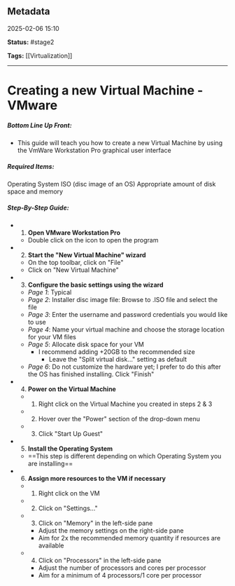 ## Metadata

2025-02-06 15:10

**Status:** #stage2 

**Tags:** [[Virtualization]]

---
# Creating a new Virtual Machine - VMware

##### Bottom Line Up Front:
- This guide will teach you how to create a new Virtual Machine by using the VmWare Workstation Pro graphical user interface
##### Required Items:
Operating System ISO (disc image of an OS)
 Appropriate amount of disk space and memory

##### Step-By-Step Guide:
- 1. **Open VMware Workstation Pro**
	- Double click on the icon to open the program
   
- 2. **Start the "New Virtual Machine" wizard**
	- On the top toolbar, click on "File"
	- Click on "New Virtual Machine"
   
- 3. **Configure the basic settings using the wizard**
	- *Page 1*: Typical
	- *Page 2*: Installer disc image file: Browse to .ISO file and select the file
	- *Page 3*: Enter the username and password credentials you would like to use
	- *Page 4*: Name your virtual machine and choose the storage location for your VM files
	- *Page 5*: Allocate disk space for your VM
  		- I recommend adding +20GB to the recommended size
     		- Leave the "Split virtual disk..." setting as default
	- *Page 6*: Do not customize the hardware yet; I prefer to do this after the OS has finished installing. Click "Finish"

- 4. **Power on the Virtual Machine**
	- 1. Right click on the Virtual Machine you created in steps 2 & 3
	- 2. Hover over the "Power" section of the drop-down menu
	- 3. Click "Start Up Guest"

- 5. **Install the Operating System**
	- ==This step is different depending on which Operating System you are installing==

- 6. **Assign more resources to the VM if necessary**
	- 1. Right click on the VM
	- 2. Click on "Settings..."
	- 3. Click on "Memory" in the left-side pane
		- Adjust the memory settings on the right-side pane
		- Aim for 2x the recommended memory quantity if resources are available
	- 4. Click on "Processors" in the left-side pane
		- Adjust the number of processors and cores per processor
		- Aim for a minimum of 4 processors/1 core per processor
